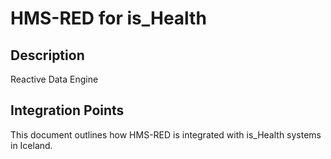 # HMS-RED for is_Health

## Description

Reactive Data Engine

## Integration Points

This document outlines how HMS-RED is integrated with is_Health systems in Iceland.
